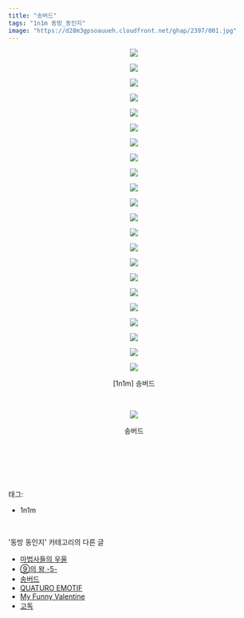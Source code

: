 ```yaml
---
title: "송버드"
tags: "1n1m 동방_동인지"
image: "https://d28m3gpsoauueh.cloudfront.net/ghap/2397/001.jpg"
---
```

<div class="article">
<p style="text-align: center; clear: none; float: none;"><img src="{{ site.imgserver4 }}/ghap/2397/001.jpg"/></p>
<p style="text-align: center; clear: none; float: none;"><img src="{{ site.imgserver4 }}/ghap/2397/002.jpg"/></p>
<p style="text-align: center; clear: none; float: none;"><img src="{{ site.imgserver4 }}/ghap/2397/003.jpg"/></p>
<p style="text-align: center; clear: none; float: none;"><img src="{{ site.imgserver4 }}/ghap/2397/004.jpg"/></p>
<p style="text-align: center; clear: none; float: none;"><img src="{{ site.imgserver4 }}/ghap/2397/005.jpg"/></p>
<p style="text-align: center; clear: none; float: none;"><img src="{{ site.imgserver4 }}/ghap/2397/006.jpg"/></p>
<p style="text-align: center; clear: none; float: none;"><img src="{{ site.imgserver4 }}/ghap/2397/007.jpg"/></p>
<p style="text-align: center; clear: none; float: none;"><img src="{{ site.imgserver4 }}/ghap/2397/008.jpg"/></p>
<p style="text-align: center; clear: none; float: none;"><img src="{{ site.imgserver4 }}/ghap/2397/009.jpg"/></p>
<p style="text-align: center; clear: none; float: none;"><img src="{{ site.imgserver4 }}/ghap/2397/010.jpg"/></p>
<p style="text-align: center; clear: none; float: none;"><img src="{{ site.imgserver4 }}/ghap/2397/011.jpg"/></p>
<p style="text-align: center; clear: none; float: none;"><img src="{{ site.imgserver4 }}/ghap/2397/012.jpg"/></p>
<p style="text-align: center; clear: none; float: none;"><img src="{{ site.imgserver4 }}/ghap/2397/013.jpg"/></p>
<p style="text-align: center; clear: none; float: none;"><img src="{{ site.imgserver4 }}/ghap/2397/014.jpg"/></p>
<p style="text-align: center; clear: none; float: none;"><img src="{{ site.imgserver4 }}/ghap/2397/015.jpg"/></p>
<p style="text-align: center; clear: none; float: none;"><img src="{{ site.imgserver4 }}/ghap/2397/016.jpg"/></p>
<p style="text-align: center; clear: none; float: none;"><img src="{{ site.imgserver4 }}/ghap/2397/017.jpg"/></p>
<p style="text-align: center; clear: none; float: none;"><img src="{{ site.imgserver4 }}/ghap/2397/018.jpg"/></p>
<p style="text-align: center; clear: none; float: none;"><img src="{{ site.imgserver4 }}/ghap/2397/019.jpg"/></p>
<p style="text-align: center; clear: none; float: none;"><img src="{{ site.imgserver4 }}/ghap/2397/020.jpg"/></p>
<p style="text-align: center; clear: none; float: none;"><img src="{{ site.imgserver4 }}/ghap/2397/021.jpg"/></p>
<p style="text-align: center; clear: none; float: none;"><img src="{{ site.imgserver4 }}/ghap/2397/022.jpg"/></p>
<p style="text-align: center; clear: none; float: none;">[1n1m] 송버드</p>
<p style="text-align: center; clear: none; float: none;"><br/></p>
<p style="text-align: center; clear: none; float: none;"><img src="{{ site.imgserver4 }}/ghap/2397/023.jpg"/></p>
<p style="text-align: center; clear: none; float: none;">송버드</p>
<p style="text-align: center; clear: none; float: none;"><br/></p>
<p><br/></p>
</div><br/>
<div class="tagTrail">
<p>태그: </p>
<ul>
<li>1n1m</li>
</ul>
</div><br/>
<div class="another">
<p>'동방 동인지' 카테고리의 다른 글</p>
<ul>
<li><a href="/ghap_2399">마법사들의 우울</a></li>
<li><a href="/ghap_2398">⑨의 왕 -5-</a></li>
<li><a href="/ghap_2397">송버드</a></li>
<li><a href="/ghap_2396">QUATURO EMOTIF</a></li>
<li><a href="/ghap_2395">My Funny Valentine</a></li>
<li><a href="/ghap_2394">고독</a></li>
</ul>
</div><br/>
<div class="cb_module cb_fluid">
<div class="cb_wrt cb_profile">
</div><!-- commentList close -->
</div><br/>
